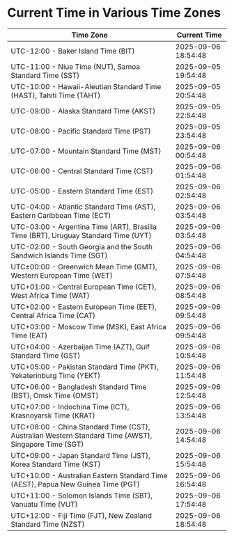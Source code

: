 # Current Time in Various Time Zones

| Time Zone | Current Time |
|-----------|--------------|
| UTC-12:00 - Baker Island Time (BIT) | 2025-09-06 18:54:48 |
| UTC-11:00 - Niue Time (NUT), Samoa Standard Time (SST) | 2025-09-05 19:54:48 |
| UTC-10:00 - Hawaii-Aleutian Standard Time (HAST), Tahiti Time (TAHT) | 2025-09-05 20:54:48 |
| UTC-09:00 - Alaska Standard Time (AKST) | 2025-09-05 22:54:48 |
| UTC-08:00 - Pacific Standard Time (PST) | 2025-09-05 23:54:48 |
| UTC-07:00 - Mountain Standard Time (MST) | 2025-09-06 00:54:48 |
| UTC-06:00 - Central Standard Time (CST) | 2025-09-06 01:54:48 |
| UTC-05:00 - Eastern Standard Time (EST) | 2025-09-06 02:54:48 |
| UTC-04:00 - Atlantic Standard Time (AST), Eastern Caribbean Time (ECT) | 2025-09-06 03:54:48 |
| UTC-03:00 - Argentina Time (ART), Brasília Time (BRT), Uruguay Standard Time (UYT) | 2025-09-06 03:54:48 |
| UTC-02:00 - South Georgia and the South Sandwich Islands Time (SGT) | 2025-09-06 04:54:48 |
| UTC±00:00 - Greenwich Mean Time (GMT), Western European Time (WET) | 2025-09-06 07:54:48 |
| UTC+01:00 - Central European Time (CET), West Africa Time (WAT) | 2025-09-06 08:54:48 |
| UTC+02:00 - Eastern European Time (EET), Central Africa Time (CAT) | 2025-09-06 09:54:48 |
| UTC+03:00 - Moscow Time (MSK), East Africa Time (EAT) | 2025-09-06 09:54:48 |
| UTC+04:00 - Azerbaijan Time (AZT), Gulf Standard Time (GST) | 2025-09-06 10:54:48 |
| UTC+05:00 - Pakistan Standard Time (PKT), Yekaterinburg Time (YEKT) | 2025-09-06 11:54:48 |
| UTC+06:00 - Bangladesh Standard Time (BST), Omsk Time (OMST) | 2025-09-06 12:54:48 |
| UTC+07:00 - Indochina Time (ICT), Krasnoyarsk Time (KRAT) | 2025-09-06 13:54:48 |
| UTC+08:00 - China Standard Time (CST), Australian Western Standard Time (AWST), Singapore Time (SGT) | 2025-09-06 14:54:48 |
| UTC+09:00 - Japan Standard Time (JST), Korea Standard Time (KST) | 2025-09-06 15:54:48 |
| UTC+10:00 - Australian Eastern Standard Time (AEST), Papua New Guinea Time (PGT) | 2025-09-06 16:54:48 |
| UTC+11:00 - Solomon Islands Time (SBT), Vanuatu Time (VUT) | 2025-09-06 17:54:48 |
| UTC+12:00 - Fiji Time (FJT), New Zealand Standard Time (NZST) | 2025-09-06 18:54:48 |
